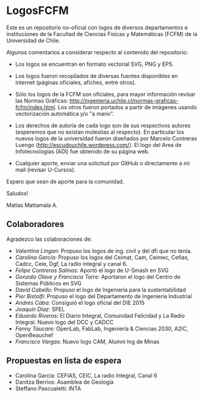 LogosFCFM
=========

Este es un repositorio no-oficial con logos de diversos departamentos e instituciones de la Facultad de Ciencias Físicas y Matemáticas (FCFM) de la Universidad de Chile.

Algunos comentarios a considerar respecto al contenido del repositorio:
- Los logos se encuentran en formato vectorial SVG, PNG y EPS.
- Los logos fueron recopilados de diversas fuentes disponibles en internet (páginas oficiales, afiches, entre otros).
- Sólo los logos de la FCFM son oficiales, para mayor información revisar las Normas Gráficas: http://ingenieria.uchile.cl/normas-graficas-fcfm/index.html. Los otros fueron portados a partir de imágenes usando vectorización automática y/o "a mano".
- Los derechos de autoría de cada logo son de sus respectivos autores (esperemos que no existan molestias al respecto). En particular los nuevos logos de la universidad fueron diseñados por Marcelo Contreras Luengo (http://escudouchile.wordpress.com/). El logo del Area de Infotecnologías (ADI) fue obtenido de su página web.

- Cualquier aporte, enviar una solicitud por GitHub o directamente a mi mail (revisar U-Cursos).

Espero que sean de aporte para la comunidad. 

Saludos!

Matías Mattamala A.


## Colaboradores

Agradezco las colaboraciones de:
- *Valentina Lingan:* Propuso los logos de ing. civil y del dfi que no tenía.
- *Carolina García:* Propuso los logos del Ceimat, Cam, Ceimec, Cefias, Cadcc, Ceie, Dgf, La radio integral y canal 6.
- *Felipe Contreras Salinas:* Aportó el logo de U-Smash en SVG
- *Gonzalo Olave y Francisca Torre:* Aportaron el logo del Centro de Sistemas Públicos en SVG
- *David Cabello:* Propuso el logo de Ingeniería para la sustentabilidad
- *Pier Bistolfi:* Propuso el logo del Departamento de Ingeniería Industrial
- *Andrés Caba:* Consiguió el logo oficial del DIE 2015
- *Joaquín Díaz:* SPEL
- *Eduardo Riveros:* El Diario Integral, Comunidad Felicidad y La Radio Integral. Nuevo logo del DCC y CADCC
- *Fanny Taucare:* OpenLab, FabLab, Ingeniería & Ciencias 2030, A2IC, OpenBeauchef
- *Francisco Vargas:* Nuevo logo CAM, Alumni Ing de Minas
 

## Propuestas en lista de espera

- Carolina García: CEFIAS, CEIC, La radio Integral, Canal 6
- Danitza Berríos: Asamblea de Geología
- Steffano Pascualetti: INTA
